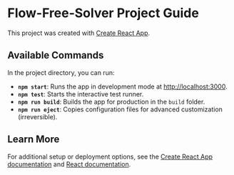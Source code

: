 # Flow-Free-Solver Project Guide

This project was created with [Create React App](https://github.com/facebook/create-react-app).

## Available Commands

In the project directory, you can run:

- **`npm start`**: Runs the app in development mode at [http://localhost:3000](http://localhost:3000).
- **`npm test`**: Starts the interactive test runner.
- **`npm run build`**: Builds the app for production in the `build` folder.
- **`npm run eject`**: Copies configuration files for advanced customization (irreversible).

## Learn More

For additional setup or deployment options, see the [Create React App documentation](https://facebook.github.io/create-react-app/docs/getting-started) and [React documentation](https://reactjs.org/).
